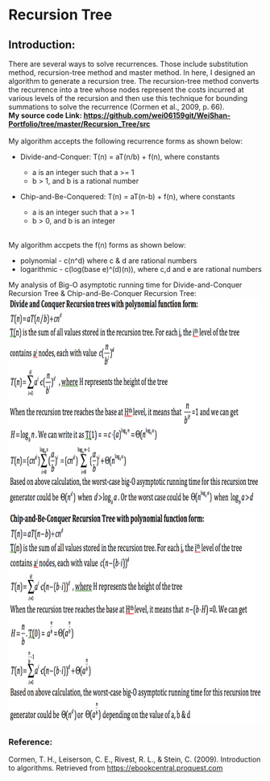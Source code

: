 # Recursion Tree
## Introduction: 
There are several ways to solve recurrences. Those include substitution method, recursion-tree method and master method. In here, I designed an algorithm to generate a recursion tree. The recursion-tree method converts the recurrence into a tree whose nodes
represent the costs incurred at various levels of the recursion and then use this technique for bounding summations to solve the recurrence (Cormen et al., 2009, p. 66).
<br><b>My source code Link: https://github.com/wei06159git/WeiShan-Portfolio/tree/master/Recursion_Tree/src</b></br> 
<br>My algorithm accepts the following recurrence forms as shown below:</br>
- Divide-and-Conquer: T(n) = aT(n/b) + f(n), where constants
  - a is an integer such that a >= 1
  - b > 1, and b is a rational number

- Chip-and-Be-Conquered: T(n) = aT(n-b) + f(n), where constants
  - a is an integer such that a >= 1
  - b > 0, and b is an integer
  
<br>My algorithm accpets the f(n) forms as shown below:</br>
  - polynomial - c(n^d) where c & d are rational numbers
  - logarithmic - c(log(base e)^(d)(n)), where c,d and e are rational numbers

My analysis of Big-O asymptotic running time for Divide-and-Conquer Recursion Tree & Chip-and-Be-Conquer Recursion Tree:
<img src="Divide-and-Conquer Recursion Tree.png" width="854" height="421">
<img src="Chip-and-Be-Conquer Recursion Tree.png" width="854" height="421">

### Reference:
Cormen, T. H., Leiserson, C. E., Rivest, R. L., & Stein, C. (2009). Introduction to algorithms. Retrieved from https://ebookcentral.proquest.com
